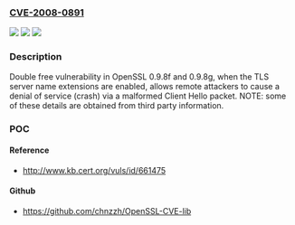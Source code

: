 ### [CVE-2008-0891](https://cve.mitre.org/cgi-bin/cvename.cgi?name=CVE-2008-0891)
![](https://img.shields.io/static/v1?label=Product&message=n%2Fa&color=blue)
![](https://img.shields.io/static/v1?label=Version&message=%3D%20n%2Fa%20&color=brighgreen)
![](https://img.shields.io/static/v1?label=Vulnerability&message=n%2Fa&color=brighgreen)

### Description

Double free vulnerability in OpenSSL 0.9.8f and 0.9.8g, when the TLS server name extensions are enabled, allows remote attackers to cause a denial of service (crash) via a malformed Client Hello packet. NOTE: some of these details are obtained from third party information.

### POC

#### Reference
- http://www.kb.cert.org/vuls/id/661475

#### Github
- https://github.com/chnzzh/OpenSSL-CVE-lib

